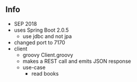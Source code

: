 
## Info

* SEP 2018
* uses Spring Boot 2.0.5
    * use jdbc and not jpa
* changed port to 7170
* client
    * groovy Client.groovy 
    * makes a REST call and emits JSON response
    * use-case
        * read books
